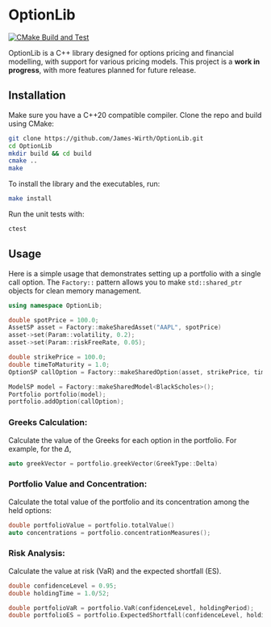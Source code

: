# OptionLib

[![CMake Build and Test](https://github.com/James-Wirth/OptionLib/actions/workflows/ci.yml/badge.svg)](https://github.com/James-Wirth/OptionLib/actions/workflows/ci.yml)

OptionLib is a C++ library designed for options pricing and financial modelling, with support for various pricing models. This project is a **work in progress**, with more features planned for future release.
 
## Installation

Make sure you have a C++20 compatible compiler. Clone the repo and build using CMake:

```bash
git clone https://github.com/James-Wirth/OptionLib.git
cd OptionLib
mkdir build && cd build
cmake ..
make
```

To install the library and the executables, run:

```bash
make install
```

Run the unit tests with:

```bash
ctest
```

## Usage

Here is a simple usage that demonstrates setting up a portfolio with a single call option. The `Factory::` pattern allows you to make `std::shared_ptr` objects for clean memory management. 

```cpp
using namespace OptionLib;

double spotPrice = 100.0;
AssetSP asset = Factory::makeSharedAsset("AAPL", spotPrice)
asset->set(Param::volatility, 0.2);
asset->set(Param::riskFreeRate, 0.05);

double strikePrice = 100.0;
double timeToMaturity = 1.0;
OptionSP callOption = Factory::makeSharedOption(asset, strikePrice, timeToMaturity, OptionType::Call);

ModelSP model = Factory::makeSharedModel<BlackScholes>();
Portfolio portfolio(model);
portfolio.addOption(callOption);
```

### Greeks Calculation:

Calculate the value of the Greeks for each option in the portfolio. For example, for the $\Delta$,

```cpp
auto greekVector = portfolio.greekVector(GreekType::Delta)
```

### Portfolio Value and Concentration:

Calculate the total value of the portfolio and its concentration among the held options:

```cpp
double portfolioValue = portfolio.totalValue()
auto concentrations = portfolio.concentrationMeasures();
```

### Risk Analysis:

Calculate the value at risk (VaR) and the expected shortfall (ES).

```cpp
double confidenceLevel = 0.95;
double holdingTime = 1.0/52;

double portfolioVaR = portfolio.VaR(confidenceLevel, holdingPeriod);
double portfolioES = portfolio.ExpectedShortfall(confidenceLevel, holdingPeriod);;
```



